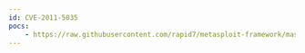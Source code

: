 ```yaml
---
id: CVE-2011-5035
pocs:
    - https://raw.githubusercontent.com/rapid7/metasploit-framework/master/modules/auxiliary/dos/http/hashcollision_dos.rb
---
```

